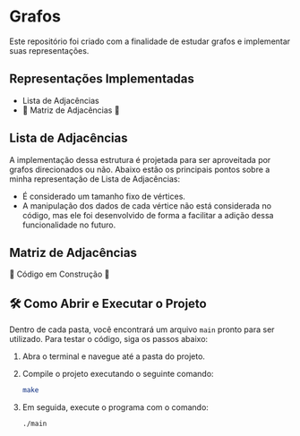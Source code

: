 # Grafos

Este repositório foi criado com a finalidade de estudar grafos e implementar suas representações.

## Representações Implementadas

- Lista de Adjacências
- :construction: Matriz de Adjacências :construction:

## Lista de Adjacências

A implementação dessa estrutura é projetada para ser aproveitada por grafos direcionados ou não. Abaixo estão os principais pontos sobre a minha representação de Lista de Adjacências:

- É considerado um tamanho fixo de vértices.
- A manipulação dos dados de cada vértice não está considerada no código, mas ele foi desenvolvido de forma a facilitar a adição dessa funcionalidade no futuro.

## Matriz de Adjacências

:construction: Código em Construção :construction:

## 🛠️ Como Abrir e Executar o Projeto

Dentro de cada pasta, você encontrará um arquivo `main` pronto para ser utilizado. Para testar o código, siga os passos abaixo:

1. Abra o terminal e navegue até a pasta do projeto.
2. Compile o projeto executando o seguinte comando:

   ```bash
   make

1. Em seguida, execute o programa com o comando:

   ```bash
   ./main


